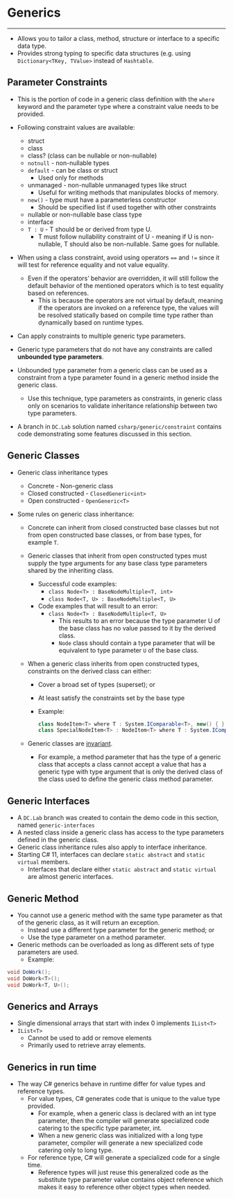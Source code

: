 # Generics

---

- Allows you to tailor a class, method, structure or interface to a specific data type.
- Provides strong typing to specific data structures (e.g. using `Dictionary<TKey, TValue>` instead of `Hashtable`.

## Parameter Constraints

- This is the portion of code in a generic class definition with the `where` keyword and the parameter type where a constraint value needs to be provided.

- Following constraint values are available:
    - struct
    - class
    - class? (class can be nullable or non-nullable)
    - `notnull` - non-nullable types
    - `default` - can be class or struct
        - Used only for methods
    - unmanaged - non-nullable unmanaged types like struct
        - Useful for writing methods that manipulates blocks of memory.
    - `new()` - type must have a parameterless constructor
        - Should be specified list if used together with other constraints
    - nullable or non-nullable base class type
    - interface
    - `T : U` - T should be or derived from type U.
        - T must follow nullability constraint of U - meaning if U is non-nullable, T should also be non-nullable. Same goes for nullable.

- When using a class constraint, avoid using operators `==` and `!=` since it will test for reference equality and not value equality.
    - Even if the operators’ behavior are overridden, it will still follow the default behavior of the mentioned operators which is to test equality based on references.
        - This is because the operators are not virtual by default, meaning if the operators are invoked on a reference type, the values will be resolved statically based on compile time type rather than dynamically based on runtime types.

- Can apply constraints to multiple generic type parameters.
- Generic type parameters that do not have any constraints are called **unbounded type parameters**.

- Unbounded type parameter from a generic class can be used as a constraint from a type parameter found in a generic method inside the generic class.
    - Use this technique, type parameters as constraints, in generic class only on scenarios to validate inheritance relationship between two type parameters.

- A branch in `DC.Lab` solution named `csharp/generic/constraint` contains code demonstrating some features discussed in this section.
    

## Generic Classes

- Generic class inheritance types
    - Concrete - Non-generic class
    - Closed constructed - `ClosedGeneric<int>`
    - Open constructed - `OpenGeneric<T>`

- Some rules on generic class inheritance:    
    - Concrete can inherit from closed constructed base classes but not from open constructed base classes, or from base types, for example `T`.
    - Generic classes that inherit from open constructed types must supply the type arguments for any base class type parameters shared by the inheriting class.
        - Successful code examples:
            - `class Node<T> : BaseNodeMultiple<T, int>`
            - `class Node<T, U> : BaseNodeMultiple<T, U>`
        - Code examples that will result to an error:
            - `class Node<T> : BaseNodeMultiple<T, U>`
                - This results to an error because the type parameter U of the base class has no value passed to it by the derived class.
                - `Node` class should contain a type parameter that will be equivalent to type parameter `U` of the base class.
    - When a generic class inherits from open constructed types, constraints on the derived class can either:
        - Cover a broad set of types (superset); or
        - At least satisfy the constraints set by the base type
        - Example:

            ```csharp
            class NodeItem<T> where T : System.IComparable<T>, new() { }
            class SpecialNodeItem<T> : NodeItem<T> where T : System.IComparable<T>, new() { }
            ```
            
    - Generic classes are [invariant](https://www.notion.so/Covariance-and-contravariance-79adacffea404a359d389eaebf0ecab6?pvs=21).    
        - For example, a method parameter that has the type of a generic class that accepts a class cannot accept a value that has a generic type with type argument that is only the derived class of the class used to define the generic class method parameter.

## Generic Interfaces

- A `DC.Lab` branch was created to contain the demo code in this section, named `generic-interfaces`
- A nested class inside a generic class has access to the type parameters defined in the generic class.
- Generic class inheritance rules also apply to interface inheritance.
- Starting C# 11, interfaces can declare `static abstract` and `static virtual` members.
    - Interfaces that declare either `static abstract` and `static virtual` are almost generic interfaces.

## Generic Method

- You cannot use a generic method with the same type parameter as that of the generic class, as it will return an exception.
    - Instead use a different type parameter for the generic method; or
    - Use the type parameter on a method parameter.
- Generic methods can be overloaded as long as different sets of type parameters are used.
    - Example:

```csharp
void DoWork();
void DoWork<T>();
void DoWork<T, U>();
```

## Generics and Arrays

- Single dimensional arrays that start with index 0 implements `IList<T>`
- `IList<T>`
    - Cannot be used to add or remove elements
    - Primarily used to retrieve array elements.

## Generics in run time

- The way C# generics behave in runtime differ for value types and reference types.
    - For value types, C# generates code that is unique to the value type provided.
        - For example, when a generic class is declared with an int type parameter, then the compiler will generate specialized code catering to the specific type parameter, int.
        - When a new generic class was initialized with a long type parameter, compiler will generate a new specialized code catering only to long type.
    - For reference type, C# will generate a specialized code for a single time.
        - Reference types will just reuse this generalized code as the substitute type parameter value contains object reference which makes it easy to reference other object types when needed.